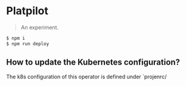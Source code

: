 # Platpilot

> An experiment.

```sh
$ npm i
$ npm run deploy
```

## How to update the Kubernetes configuration?

The k8s configuration of this operator is defined under `projenrc/

